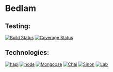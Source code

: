 # Bedlam
## Testing:
[![Build Status](https://travis-ci.org/andrewtdinh/bedlam.svg)](https://travis-ci.org/andrewtdinh/bedlam)
[![Coverage Status](https://coveralls.io/repos/andrewtdinh/bedlam/badge.svg?branch=master)](https://coveralls.io/r/andrewtdinh/bedlam?branch=master)

## Technologies:
[![hapi](https://img.shields.io/badge/Hapi-8.4.0-green.svg)](http://hapijs.com/)
[![node](https://img.shields.io/badge/Node-0.12-blue.svg)](https://nodejs.org/)
[![Mongoose](https://img.shields.io/badge/Mongoose-4.0.2-orange.svg)](http://mongoosejs.com/)
[![Chai](https://img.shields.io/badge/Chai-2.3.0-yellowgreen.svg)](http://chaijs.com/)
[![Sinon](https://img.shields.io/badge/Sinon-1.14.1-green.svg)](http://sinonjs.org/)
[![Lab](https://img.shields.io/badge/Lab-5.8.0-blue.svg)](https://github.com/hapijs/lab)

